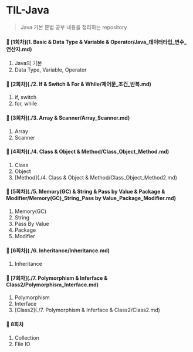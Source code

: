 # TIL-Java

> Java 기본 문법 공부 내용을 정리하는 repository

#### 📘 [1회차](1. Basic & Data Type & Variable & Operator/Java_데이터타입_변수_연산자.md)

1.  Java의 기본
2.  Data Type, Variable, Operator

#### 📘 [2회차](./2. If & Switch & For & While/제어문_조건_반복.md)

1.  if, switch
2.  for, while

#### 📘 [3회차](./3. Array & Scanner/Array_Scanner.md)

1.  Array
2.  Scanner

#### 📘 [4회차](./4. Class & Object & Method/Class_Object_Method.md)

1.  Class
2.  Object
3.  [Method](./4. Class & Object & Method/Class_Object_Method2.md)

#### 📘 [5회차](./5. Memory(GC) & String & Pass by Value & Package & Modifier/Memory(GC)_String_Pass by Value_Package_Modifier.md)

1.  Memory(GC)
2.  String
3.  Pass By Value
4.  Package
5.  Modifier

#### 📘 [6회차](./6. Inheritance/Inheritance.md)

1.  Inheritance

#### 📘 [7회차](./7. Polymorphism & Inferface & Class2/Polymorphism_Interface.md)

1.  Polymorphism
2.  Interface
3.  [Class2](./7. Polymorphism & Inferface & Class2/Class2.md)

#### 📘 8회차

1.  Collection
2.  File IO
